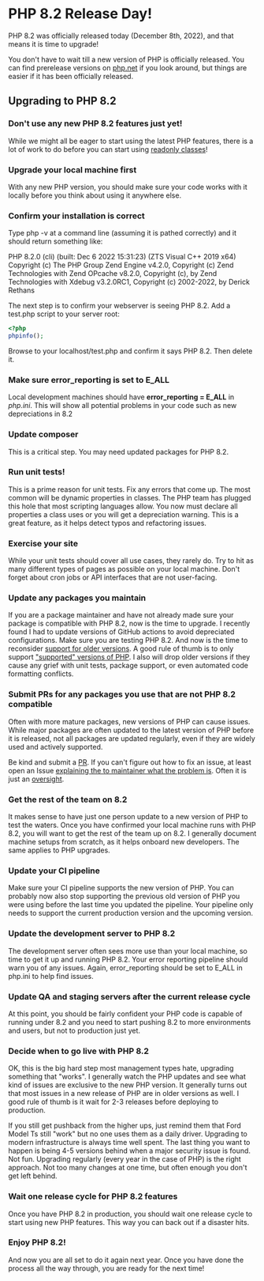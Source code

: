 # PHP 8.2 Release Day!

PHP 8.2 was officially released today (December 8th, 2022), and that means it is time to upgrade!

You don't have to wait till a new version of PHP is officially released. You can find prerelease versions on [php.net](https://www.php.net/) if you look around, but things are easier if it has been officially released.

## Upgrading to PHP 8.2

### Don't use any new PHP 8.2 features just yet!

While we might all be eager to start using the latest PHP features, there is a lot of work to do before you can start using [readonly classes](https://www.php.net/releases/8.2/en.php)!

### Upgrade your local machine first

With any new PHP version, you should make sure your code works with it locally before you think about using it anywhere else.

### Confirm your installation is correct

Type php -v at a command line (assuming it is pathed correctly) and it should return something like:

PHP 8.2.0 (cli) (built: Dec 6 2022 15:31:23) (ZTS Visual C++ 2019 x64) Copyright (c) The PHP Group Zend Engine v4.2.0, Copyright (c) Zend Technologies with Zend OPcache v8.2.0, Copyright (c), by Zend Technologies with Xdebug v3.2.0RC1, Copyright (c) 2002-2022, by Derick Rethans

The next step is to confirm your webserver is seeing PHP 8.2. Add a test.php script to your server root:

```php
<?php
phpinfo();
```

Browse to your localhost/test.php and confirm it says PHP 8.2. Then delete it.

### Make sure error\_reporting is set to E\_ALL

Local development machines should have **error\_reporting = E\_ALL** in *php.ini*. This will show all potential problems in your code such as new depreciations in 8.2

### Update composer

This is a critical step. You may need updated packages for PHP 8.2.

### Run unit tests!

This is a prime reason for unit tests. Fix any errors that come up. The most common will be dynamic properties in classes. The PHP team has plugged this hole that most scripting languages allow. You now must declare all properties a class uses or you will get a depreciation warning. This is a great feature, as it helps detect typos and refactoring issues.

### Exercise your site

While your unit tests should cover all use cases, they rarely do. Try to hit as many different types of pages as possible on your local machine. Don't forget about cron jobs or API interfaces that are not user-facing.

### Update any packages you maintain

If you are a package maintainer and have not already made sure your package is compatible with PHP 8.2, now is the time to upgrade. I recently found I had to update versions of GitHub actions to avoid depreciated configurations. Make sure you are testing PHP 8.2. And now is the time to reconsider [support for older versions](https://blog.phpfui.com/the-costs-of-legacy-support). A good rule of thumb is to only support ["supported" versions of PHP](https://www.php.net/supported-versions.php). I also will drop older versions if they cause any grief with unit tests, package support, or even automated code formatting conflicts.

### Submit PRs for any packages you use that are not PHP 8.2 compatible

Often with more mature packages, new versions of PHP can cause issues. While major packages are often updated to the latest version of PHP before it is released, not all packages are updated regularly, even if they are widely used and actively supported.

Be kind and submit a [PR](https://github.com/scrivo/highlight.php/pull/94). If you can't figure out how to fix an issue, at least open an Issue [explaining the to maintainer what the problem is](https://github.com/soundasleep/html2text/issues/100). Often it is just an [oversight](https://github.com/scrivo/highlight.php/issues/99).

### Get the rest of the team on 8.2

It makes sense to have just one person update to a new version of PHP to test the waters. Once you have confirmed your local machine runs with PHP 8.2, you will want to get the rest of the team up on 8.2. I generally document machine setups from scratch, as it helps onboard new developers. The same applies to PHP upgrades.

### Update your CI pipeline

Make sure your CI pipeline supports the new version of PHP. You can probably now also stop supporting the previous old version of PHP you were using before the last time you updated the pipeline. Your pipeline only needs to support the current production version and the upcoming version.

### Update the development server to PHP 8.2

The development server often sees more use than your local machine, so time to get it up and running PHP 8.2. Your error reporting pipeline should warn you of any issues. Again, error\_reporting should be set to E\_ALL in php.ini to help find issues.

### Update QA and staging servers after the current release cycle

At this point, you should be fairly confident your PHP code is capable of running under 8.2 and you need to start pushing 8.2 to more environments and users, but not to production just yet.

### Decide when to go live with PHP 8.2

OK, this is the big hard step most management types hate, upgrading something that "works". I generally watch the PHP updates and see what kind of issues are exclusive to the new PHP version. It generally turns out that most issues in a new release of PHP are in older versions as well. I good rule of thumb is it wait for 2-3 releases before deploying to production.

If you still get pushback from the higher ups, just remind them that Ford Model Ts still "work" but no one uses them as a daily driver. Upgrading to modern infrastructure is always time well spent. The last thing you want to happen is being 4-5 versions behind when a major security issue is found. Not fun. Upgrading regularly (every year in the case of PHP) is the right approach. Not too many changes at one time, but often enough you don't get left behind.

### Wait one release cycle for PHP 8.2 features

Once you have PHP 8.2 in production, you should wait one release cycle to start using new PHP features. This way you can back out if a disaster hits.

### Enjoy PHP 8.2!

And now you are all set to do it again next year. Once you have done the process all the way through, you are ready for the next time!